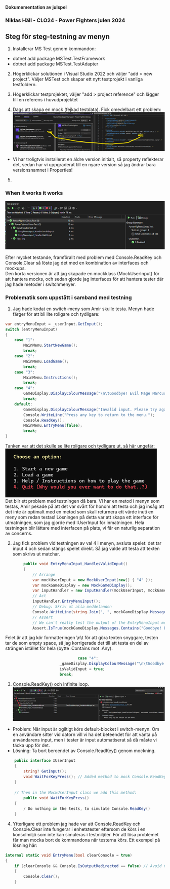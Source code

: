 #### Dokumementation av julspel

### Niklas Häll - CLO24 - Power Fighters julen 2024

## Steg för steg-testning av menyn

1. Installerar MS Test genom kommandon:
- dotnet add package MSTest.TestFramework
- dotnet add package MSTest.TestAdapter

2. Högerklickar solutionen i Visual Studio 2022 och väljer "add > new project". Väljer MSTest och skapar ett nytt testprojekt i vanliga testfoldern.

3. Högerklickar testprojektet, väljer "add > project reference" och lägger till en referens i huvudprojektet

4. Dags att skapa en mock (fejkad testdata). Fick omedelbart ett problem:
![versionofmstest](image.png)
- Vi har troligtvis installerat en äldre version initialt, så property reflekterar det, sedan har vi uppgraderat till en nyare version så jag ändrar bara versionsnamnet i Properties!

5. 

### When it works it works

![workingmocktestsonthemenu](image-3.png)

Efter mycket testande, framförallt med problem med Console.ReadKey och Console.Clear så löste jag det med en kombination av interfaces och mockups.  
Den korta versionen är att jag skapade en mockklass (MockUserInput) för att hantera mocks, och sedan gjorde jag interfaces för att hantera tester där jag hade metoder i switchmenyer.

### Problematik som uppstått i samband med testning

1. Jag hade kodat en switch-meny som Amir skulle testa. Menyn hade färger för att bli lite roligare och tydligare:
```cs
var entryMenuInput = _userInput.GetInput();
switch (entryMenuInput)
{
    case "1":
        MainMenu.StartNewGame();
        break;
    case "2":
        MainMenu.LoadGame();
        break;
    case "3":
        MainMenu.Instructions();
        break;
    case "4":
        GameDisplay.DisplayColourMessage("\n\tGoodbye! Evil Mage Marcus will come and haunt you forever!", ConsoleColor.Red);
        break;
    default:
        GameDisplay.DisplayColourMessage("Invalid input. Please try again.", ConsoleColor.Red);
        Console.WriteLine("Press any key to return to the menu.");
        Console.ReadKey();
        MainMenu.EntryMenu(false);
        break;
}
```
Tanken var att det skulle se lite roligare och tydligare ut, så här ungefär:
![menu_v1](image-1.png)
Det blir ett problem med testningen då bara. Vi har en metod i menyn som testas, Amir pekade på att det var svårt för honom att testa och jag insåg att det inte är optimalt med en metod som skall returnera ett värde inuti en meny som redan testas! Lösningen på detta var att skapa ett interface för utmatningen, som jag gjorde med IUserInput för inmatningen. Hela testningen blir lättare med interfacen på plats, vi får en naturlig separation av concerns.

2. Jag fick problem vid testningen av val 4 i menyn, avsluta spelet: det tar input 4 och sedan stängs spelet direkt. Så jag valde att testa att texten som skrivs ut matchar.
```cs
        public void EntryMenuInput_HandlesValidInput()
        {
            // Arrange
            var mockUserInput = new MockUserInput(new[] { "4" });
            var mockGameDisplay = new MockGameDisplay();
            var inputHandler = new InputHandler(mockUserInput, mockGameDisplay);
            // Act
            inputHandler.EntryMenuInput();
            // Debug: Skriv ut alla meddelanden
            Console.WriteLine(string.Join(", ", mockGameDisplay.Messages));
            // Assert
            // We can't really test the output of the EntryMenuInput method, but we can test that it doesn't throw an exception
            Assert.IsTrue(mockGameDisplay.Messages.Contains("Goodbye! Evil Mage Marcus will come and haunt you forever!"));
```
Felet är att jag kör formatteringen \n\t för att göra texten snyggare, testen tar de som empty space, så jag korrigerade det till att testa en del av strängen istället för hela (bytte .Contains mot .Any).
```cs
                                case "4":
                        _gameDisplay.DisplayColourMessage("\n\tGoodbye! Evil Mage Marcus will come and haunt you forever!", ConsoleColor.Red);
                        isValidInput = true;
                        break;
```

3. Console.ReadKey() och Infinite loop.
![infiloop](image-2.png)
- Problem: När input är ogiltigt körs default-blocket i switch-menyn. Om en användare sitter vid datorn vill vi ha det beteendet för att vänta på användarens input, men i tester är input automatiserat så då måste vi täcka upp för det.
- Lösning: Ta bort beroendet av Console.ReadKey() genom mockning.
```cs
    public interface IUserInput
    {
        string? GetInput();
        void WaitForKeyPress(); // Added method to mock Console.ReadKey() during testing
    }

    // Then in the MockUserInput class we add this method:
        public void WaitForKeyPress()
    {
        / Do nothing in the tests, to simulate Console.ReadKey()
    }
```

4. Ytterligare ett problem jag hade var att Console.ReadKey och Console.Clear inte fungerar i enhetstester eftersom de körs i en konsolmiljö som inte kan simuleras i testmiljöer. För att lösa problemet får man mocka bort de kommandona när testerna körs. Ett exempel på lösning här:
```cs
internal static void EntryMenu(bool clearConsole = true)
{
    if (clearConsole && Console.IsOutputRedirected == false) // Avoid Console.Clear() in tests
    {
        Console.Clear();
    }
```